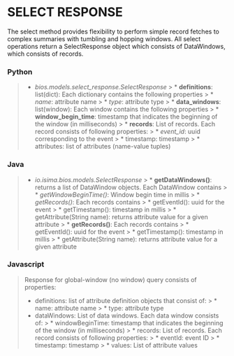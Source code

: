 # SELECT RESPONSE

The select method provides flexibility to perform simple record fetches to complex summaries with
tumbling and hopping windows.  All select operations return a SelectResponse object which consists of
DataWindows, which consists of records.

<!-- tabs:start -->

### **Python**

> * _bios.models.select_response.SelectResponse_
    >   * **definitions**: list(dict): Each dictionary contains the following properties
    >     * _name_: attribute name
    >     * _type_: attribute type
    >   * **data_windows**: list(window): Each window contains the following properties
          >     * **window_begin_time**: timestamp that indicates the beginning of the window (in milliseconds)
          >     * **records**: List of records. Each record consists of following properties:
          >       * _event_id_: uuid corresponding to the event
          >       * timestamp: timestamp
          >       * attributes: list of attributes (name-value tuples)
>

### **Java**

> * _io.isima.bios.models.SelectResponse_
    >   * **getDataWindows()**: returns a list of DataWindow objects. Each DataWindow contains
    >     * _getWindowBeginTime()_: Window begin time in millis
    >     * _getRecords()_: Each records contains
    >       * getEventId(): uuid for the event
    >       * getTimestamp(): timestamp in millis
    >       * getAttribute(String name): returns attribute value for a given attribute
    >   * **getRecords()**: Each records contains
          >     * getEventId(): uuid for the event
          >     * getTimestamp(): timestamp in millis
          >     * getAttribute(String name): returns attribute value for a given attribute
>

### **Javascript**

>
> Response for global-window (no window) query consists of properties:
>
> * definitions: list of attribute definition objects that consist of:
    >   * name: attribute name
    >   * type: attribute type
> * dataWindows: List of data windows. Each data window consists of:
    >   * windowBeginTime: timestamp that indicates the beginning of the window (in milliseconds)
    >   * records: List of records. Each record consists of following properties:
    >     * eventId: event ID
    >     * timestamp: timestamp
    >     * values: List of attribute values
>

<!-- tabs:end -->
